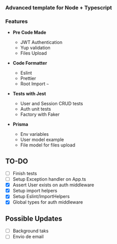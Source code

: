 ### Advanced template for Node + Typescript

### Features

- **Pre Code Made**
  - JWT Authentication
  - Yup validation
  - Files Upload

- **Code Formatter**
  - Eslint
  - Prettier
  - Root Import `~`

- **Tests with Jest**
  - User and Session CRUD tests
  - Auth unit tests
  - Factory with Faker

- **Prisma**
  - Env variables
  - User model example
  - File model for files upload

## TO-DO

- [ ] Finish tests<br/>
- [ ] Setup Exception handler on App.ts<br/>
- [x] Assert User exists on auth middleware<br/>
- [x] Setup import helpers<br/>
- [x] Setup Eslint/ImportHelpers<br/>
- [x] Global types for auth middleware<br/>

## Possible Updates

- [ ] Background taks<br/>
- [ ] Envio de email<br/>
